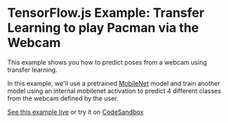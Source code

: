 # TensorFlow.js Example: Transfer Learning to play Pacman via the Webcam

This example shows you how to predict poses from a webcam using transfer
learning.

In this example, we'll use a pretrained [MobileNet](https://github.com/tensorflow/tfjs-examples/tree/master/mobilenet) model and train another model
using an internal mobilenet activation to predict 4 different classes from the
webcam defined by the user.

[See this example live](https://storage.googleapis.com/tfjs-examples/webcam-transfer-learning/dist/index.html) or try it on [CodeSandbox](https://codesandbox.io/s/github/tensorflow/tfjs-examples/tree/master/tsne-mnist-canvas)
